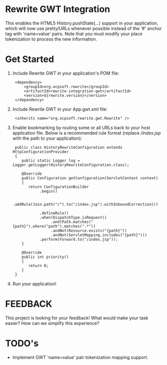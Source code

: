 Rewrite GWT Integration
=================================================

This enables the HTML5 History.pushState(...) support in your application, which will now use pretty/URLs whenever possible instead of the '#' anchor tag with 'name=value' pairs. Note that you must modify your place tokenization to process the new information.

Get Started
===========

1. Include Rewrite GWT in your application's POM file:

        <dependency>
            <groupId>org.ocpsoft.rewrite</groupId>
            <artifactId>rewrite-integration-gwt</artifactId>
            <version>${rewrite.version}</version>
        </dependency>

2. Include Rewrite GWT in your App.gwt.xml file:

        <inherits name="org.ocpsoft.rewrite.gwt.Rewrite" />

3. Enable bookmarking by routing some or all URLs back to your host application file. Below is a recommended rule format (replace */index.jsp* with the path to your application):

        public class HistoryRewriteConfiguration extends HttpConfigurationProvider
        {
           public static Logger log = Logger.getLogger(HistoryRewriteConfiguration.class);
        
           @Override
           public Configuration getConfiguration(ServletContext context)
           {
              return ConfigurationBuilder
                   .begin()
               
                   .addRule(Join.path("/").to("/index.jsp").withInboundCorrection())
            
                   .defineRule()
                   .when(DispatchType.isRequest()
                        .and(Path.matches("{path}").where("path").matches(".*"))
                        .andNot(Resource.exists("{path}"))
                        .andNot(ServletMapping.includes("{path}")))
                   .perform(Forward.to("/index.jsp"));
           }
            
           @Override
           public int priority()
           {
              return 0;
           }
        }

4. Run your application!

FEEDBACK
========
This project is looking for your feedback! What would make your task easier? How can we simplify this experience?

TODO's
======

 * Implement GWT 'name=value' pair tokenization mapping support.

